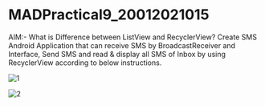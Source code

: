 # MADPractical9_20012021015

AIM:- What is Difference between ListView and RecyclerView? Create SMS Android Application that can receive SMS by BroadcastReceiver and Interface, Send SMS and read & display all SMS of Inbox by using RecyclerView according to below instructions.

![1](https://user-images.githubusercontent.com/110661984/195986753-8d8d5e3a-33ed-455e-8713-d87d57557b71.jpeg)

![2](https://user-images.githubusercontent.com/110661984/195986758-e6a007b1-fe25-4a88-84a5-4d38bc2de30b.jpeg)
